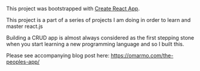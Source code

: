 This project was bootstrapped with [Create React App](https://github.com/facebook/create-react-app).

This project is a part of a series of projects I am doing in order to learn and master react.js

Building a CRUD app is almost always considered as the first stepping stone when you start learning a new programming language and so I built this.

Please see accompanying blog post here: https://omarmo.com/the-peoples-app/



